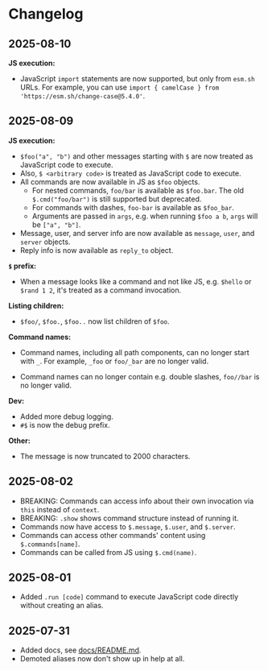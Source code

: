 # Changelog

## 2025-08-10

**JS execution:**

- JavaScript `import` statements are now supported, but only from `esm.sh` URLs.
  For example, you can use `import { camelCase } from 'https://esm.sh/change-case@5.4.0'`.

## 2025-08-09

**JS execution:**

- `$foo("a", "b")` and other messages starting with `$` are now treated as JavaScript code to execute.
- Also, `$ <arbitrary code>` is treated as JavaScript code to execute.
- All commands are now available in JS as `$foo` objects.
  - For nested commands, `foo/bar` is available as `$foo.bar`.
    The old `$.cmd("foo/bar")` is still supported but deprecated.
  - For commands with dashes, `foo-bar` is available as `$foo_bar`.
  - Arguments are passed in `args`, e.g. when running `$foo a b`, `args` will be `["a", "b"]`.
- Message, user, and server info are now available as `message`, `user`, and `server` objects.
- Reply info is now available as `reply_to` object.

**`$` prefix:**

- When a message looks like a command and not like JS, e.g. `$hello` or `$rand 1 2`, it's treated as a command invocation.

**Listing children:**

- `$foo/`, `$foo.`, `$foo..` now list children of `$foo`.

**Command names:**

- Command names, including all path components, can no longer start with `_`.
  For example, `_foo` or `foo/_bar` are no longer valid.

- Command names can no longer contain e.g. double slashes, `foo//bar` is no longer valid.

**Dev:**

- Added more debug logging.
- `#$` is now the debug prefix.

**Other:**

- The message is now truncated to 2000 characters.

## 2025-08-02

- BREAKING: Commands can access info about their own invocation via `this` instead of `context`.
- BREAKING: `.show` shows command structure instead of running it.
- Commands now have access to `$.message`, `$.user`, and `$.server`.
- Commands can access other commands' content using `$.commands[name]`.
- Commands can be called from JS using `$.cmd(name)`.

## 2025-08-01

- Added `.run [code]` command to execute JavaScript code directly without creating an alias.

## 2025-07-31

- Added docs, see [docs/README.md](docs/README.md).
- Demoted aliases now don't show up in help at all.

